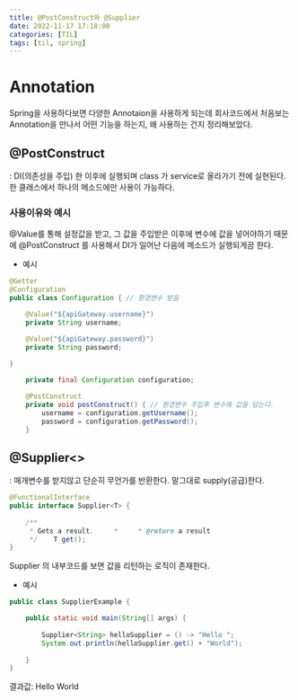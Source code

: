 ```yaml
---
title: @PostConstruct와 @Supplier
date: 2022-11-17 17:18:00
categories: [TIL]
tags: [til, spring]  
---
```


# Annotation
Spring을 사용하다보면 다양한 Annotaion을 사용하게 되는데 회사코드에서 처음보는 Annotation을 만나서 어떤 기능을 하는지, 왜 사용하는 건지 정리해보았다.

## @PostConstruct
: DI(의존성을 주입) 한 이후에 실행되며 class 가 service로 올라가기 전에 실현된다.
한 클래스에서 하나의 메소드에만 사용이 가능하다.

### 사용이유와 예시
@Value를 통해 설정값을 받고, 그 값을 주입받은 이후에 변수에 값을 넣어야하기 때문에 @PostConstruct 를 사용해서 DI가 일어난 다음에 메소드가 실행되게끔 한다.

- 예시

```java
@Getter
@Configuration
public class Configuration { // 환경변수 받음

	@Value("${apiGateway.username}")
	private String username;

	@Value("${apiGateway.password}")
	private String password;
	
}
```

```java
	private final Configuration configuration;

	@PostConstruct
	private void postConstruct() { // 환경변수 주입후 변수에 값을 담는다.
		username = configuration.getUsername();
		password = configuration.getPassword();
	}
```

## @Supplier<>
: 매개변수를 받지않고 단순히 무언가를 반환한다. 말그대로 supply(공급)한다.

```java
@FunctionalInterface  
public interface Supplier<T> {  
  
    /**  
     * Gets a result.     *     * @return a result  
     */    T get();  
}
```

Supplier 의 내부코드를 보면 값을 리턴하는 로직이 존재한다.

- 예시
```java
public class SupplierExample {

	public static void main(String[] args) { 
		
		Supplier<String> helloSupplier = () -> "Hello "; 
		System.out.println(helloSupplier.get() + "World"); 
		
	}
}
```

결과값: Hello World